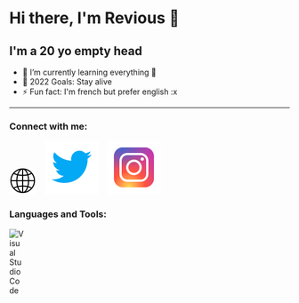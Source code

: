 # Hi there, I'm Revious 👋 

## I'm a 20 yo empty head

- 🌱 I’m currently learning everything 🤣
- 🥅 2022 Goals: Stay alive
- ⚡ Fun fact: I'm french but prefer english :x

---

### Connect with me:

[![website](./img/globe.png)](https://nbessieres.github.io)
&nbsp;&nbsp;
[![website](./img/twitter.svg)](https://twitter.com/Revious_NB)
&nbsp;&nbsp;
[![website](./img/instagram.svg)](https://instagram.com/salocin_sb)

### Languages and Tools:

<img align="left" alt="Visual Studio Code" width="26px" src="https://cdn.jsdelivr.net/gh/devicons/devicon/icons/vscode/vscode-original.svg"/>


<br />
<br />

[website]: https://nbessieres.github.io
[twitter]: https://twitter.com/Revious_NB
[instagram]: https://instagram.com/salocin_sb
